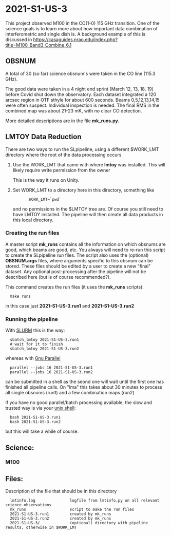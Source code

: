 # 2021-S1-US-3

This project observed M100 in the CO(1-0) 115 GHz transition. One of the science goals is to learn
more about how important data combination of interferometric and single dish is. A background
example of this is discussed in https://casaguides.nrao.edu/index.php?title=M100_Band3_Combine_6.1

## OBSNUM

A total of 30 (so far) science obsnum's were taken in the CO line (115.3 GHz).

The good data were taken in a 4 night end sprint (March 12, 13, 18, 19) before Covid shut down the observatory.
Each dataset integrated a 120 arcsec region in OTF sthyle for about 600 seconds. Beams 0,5,12,13,14,15 were
often suspect. Individual inspection is needed. The final RMS in the combined map was about 21-23 mK, with no
clear CO detection.

More detailed descriptions are in the file **mk_runs.py**.


## LMTOY Data Reduction

There are two ways to run the SLpipeline, using a different $WORK_LMT directory where the root
of the data processing occurs

1. Use the WORK_LMT that came with where **lmtoy** was installed. This will likely require
   write permission from the owner

   This is the way it runs on Unity.

2. Set WORK_LMT to a directory here in this directory,  something like

              WORK_LMT=`pwd`

   and no permissions in the $LMTOY tree are. Of course you still need to have LMTOY
   installed. The pipeline will then create all  data products in this local directory.

### Creating the run files

A master script **mk_runs** contains all the information on which obsnums are good,
which beams are good, etc.  You always will need to re-run this script to create the
SLpipeline *run* files. The script also uses the (optional) **OBSNUM.args** files, where
arguments specific to this obsnum can be stored. These files should be edited by
a user to create a new "final" dataset. Any optional post-processing after the
pipeline will not be described here (but is of course recommended?).

This command creates the run files (it uses the **mk_runs** scripts):

      make runs
	  
in this case just **2021-S1-US-3.run1** and **2021-S1-US-3.run2**

### Running the pipeline


With [SLURM](https://slurm.schedmd.com/documentation.html) this is the way:

      sbatch_lmtoy 2021-S1-US-3.run1
      # wait for it to finish
      sbatch_lmtoy 2021-S1-US-3.run2

whereas with [Gnu Parallel](https://www.gnu.org/software/parallel/)

      parallel --jobs 16 2021-S1-US-3.run1
      parallel --jobs 16 2021-S1-US-3.run2

can be submitted in a shell as the seond one will wait until the first one has finished
all pipeline calls. On "lma" this takes about 30 minutes to process all single obsnums
(run1) and a few combination maps (run2)

If you have no good parallel/batch processing available, the slow and trusted way is
via your [unix shell](https://www.gnu.org/software/bash/):

      bash 2021-S1-US-3.run1
      bash 2021-S1-US-3.run2

but this will take a while of course.

## Science:

### M100




## Files:


Description of the file that should be in this directory


      lmtinfo.log               logfile from lmtinfo.py on all relevant science observations
      mk_runs                   script to make the run files
      2021-S1-US-3.run1         created by mk_runs
      2021-S1-US-3.run2         created by mk_runs
      2021-S1-US-3/             (optional) directory with pipeline results, otherwise in $WORK_LMT
